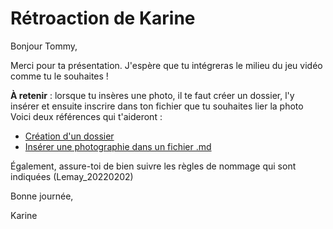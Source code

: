 # Rétroaction de Karine

Bonjour Tommy,

Merci pour ta présentation. J'espère que tu intégreras le milieu du jeu vidéo comme tu le souhaites !

**À retenir** : lorsque tu insères une photo, il te faut créer un dossier, l'y insérer et ensuite inscrire dans ton fichier que tu souhaites lier la photo
Voici deux références qui t'aideront : 
 - [Création d'un dossier](https://github.com/KarineLEcuyer/H22_TIM_portfolio_consignes/blob/main/information_complementaire/creation_dossier.md)
 - [Insérer une photographie dans un fichier .md](https://github.com/KarineLEcuyer/H22_TIM_portfolio_consignes/blob/main/information_complementaire/inserer_photo.md)

Également, assure-toi de bien suivre les règles de nommage qui sont indiquées (Lemay_20220202)

Bonne journée,

Karine
